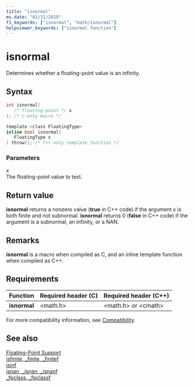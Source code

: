 ```yaml
---
title: "isnormal"
ms.date: "01/31/2019"
f1_keywords: ["isnormal", "math/isnormal"]
helpviewer_keywords: ["isnormal function"]
---
```

# isnormal

Determines whether a floating-point value is an infinity.

## Syntax

```C
int isnormal(
   /* floating-point */ x
); /* C-only macro */

template <class FloatingType>
inline bool isnormal(
   FloatingType x
) throw(); /* C++-only template function */
```

### Parameters

*x*<br/>
The floating-point value to test.

## Return value

**isnormal** returns a nonzero value  (**true** in C++ code) if the argument *x* is both finite and not subnormal. **isnormal** returns 0 (**false** in C++ code) if the argument is a subnormal, an infinity, or a NAN.

## Remarks

**isnormal** is a macro when compiled as C, and an inline template function when compiled as C++.

## Requirements

|Function|Required header (C)|Required header (C++)|
|--------------|---------------------------|-------------------------------|
|**isnormal**|\<math.h>|\<math.h> or \<cmath>|

For more compatibility information, see [Compatibility](../../c-runtime-library/compatibility.md).

## See also

[Floating-Point Support](../../c-runtime-library/floating-point-support.md)<br/>
[isfinite, _finite, _finitef](finite-finitef.md)<br/>
[isinf](isinf.md)<br/>
[isnan, _isnan, _isnanf](isnan-isnan-isnanf.md)<br/>
[_fpclass, _fpclassf](fpclass-fpclassf.md)<br/>
